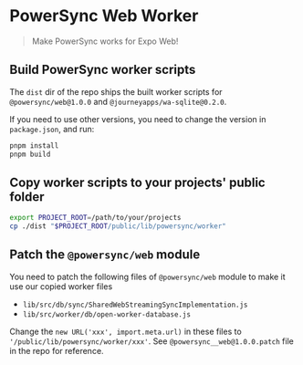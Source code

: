 # PowerSync Web Worker

> Make PowerSync works for Expo Web!

## Build PowerSync worker scripts

The `dist` dir of the repo ships the built worker scripts for `@powersync/web@1.0.0` and `@journeyapps/wa-sqlite@0.2.0`.

If you need to use other versions, you need to change the version in `package.json`, and run:

```sh
pnpm install
pnpm build
```

## Copy worker scripts to your projects' public folder

```sh
export PROJECT_ROOT=/path/to/your/projects
cp ./dist "$PROJECT_ROOT/public/lib/powersync/worker"
```

## Patch the `@powersync/web` module

You need to patch the following files of `@powersync/web` module to make it use our copied worker files

- `lib/src/db/sync/SharedWebStreamingSyncImplementation.js`
- `lib/src/worker/db/open-worker-database.js`

Change the `new URL('xxx', import.meta.url)` in these files to `'/public/lib/powersync/worker/xxx'`. See `@powersync__web@1.0.0.patch` file in the repo for reference.